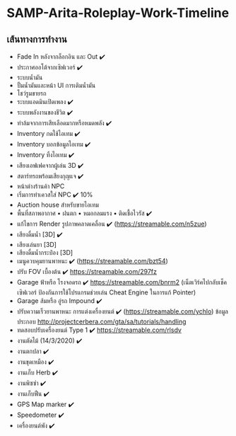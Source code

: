 # SAMP-Arita-Roleplay-Work-Timeline
## เส้นทางการทำงาน
- Fade In หลังจากล็อกอิน และ Out :heavy_check_mark:
- ประกาศออโต้จากเซิฟเวอร์ :heavy_check_mark:
- ระบบน้ำมัน 
- ปั้มน้ำมันและหน้า UI การเติมน้ำมัน
- โชว์รูมขายรถ
- ระบบแอดมินเปิดเพลง :heavy_check_mark:
- ระบบพลังงานของชีวิต :heavy_check_mark:
- ท่าล้มจากการเสียเลือดมากหรือหมดพลัง :heavy_check_mark:
- Inventory กดใช้ไอเทม :heavy_check_mark:
- Inventory บอกข้อมูลไอเทม :heavy_check_mark:
- Inventory ทิ้งไอเทม :heavy_check_mark:
- เสียงเอฟเฟคจากผู้เล่น 3D :heavy_check_mark:
- สตาร์ทรถพร้อมเสียงกุญแจ :heavy_check_mark:
- หน้าต่างร้านค้า NPC
- เริ่มการทำเควสใส่ NPC :heavy_check_mark: 10%
- Auction house สำหรับขายไอเทม
- พื้นที่สภาพอากาศ
• ฝนตก
• หมอกลมแรง
• ติดเชื้อไวรัส :heavy_check_mark:
- แก้ไขการ Render รูปภาพคลาดเคลื่อน :heavy_check_mark: (https://streamable.com/n5zue)
- เสียงดื่มน้ำ [3D] :heavy_check_mark:
- เสียงเล่นยา [3D]
- เสียงดื่มน้ำกระป๋อง [3D]
- เมนูควบคุมยานพาหนะ :heavy_check_mark: (https://streamable.com/bzt54)
- ปรับ FOV เบื้องต้น :heavy_check_mark: https://streamable.com/297fz
- Garage ฟ้าหรือ โรงจอดรถ :heavy_check_mark: https://streamable.com/bnrm2
(เน็ตเวิร์คไปกลับเช็คเซิฟเวอร์ ป้องกันการใช้โปรแกรมช่วยเล่น Cheat Engine ในการแก้ Pointer)
- Garage ส้มหรือ อู่รถ Impound :heavy_check_mark:
- ปรับความเร็วยานพาหนะ การแต่งเครื่องยนต์ ✔️ (https://streamable.com/ychlo) 
ข้อมูลประกอบ
http://projectcerbera.com/gta/sa/tutorials/handling
- ทดสอบปรับเครื่องยนต์ Type 1 :heavy_check_mark:
https://streamable.com/rlsdv
- งานตัดไม้ (14/3/2020) :heavy_check_mark:
- งานตกปลา :heavy_check_mark:
- งานขุดเหมือง :heavy_check_mark:
- งานเก็บ Herb :heavy_check_mark:
- งานพิซซ่า :heavy_check_mark:
- งานเก็บฟืน :heavy_check_mark:
- GPS Map marker :heavy_check_mark:
- Speedometer :heavy_check_mark:
- เครื่องยนต์พัง :heavy_check_mark:
